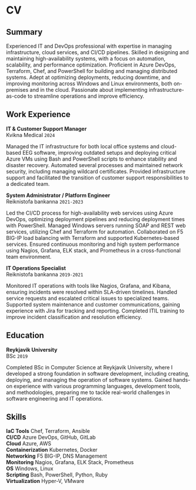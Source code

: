 # CV

## Summary

Experienced IT and DevOps professional with expertise in managing infrastructure, cloud services, and CI/CD pipelines. Skilled in designing and maintaining high-availability systems, with a focus on automation, scalability, and performance optimization. Proficient in Azure DevOps, Terraform, Chef, and PowerShell for building and managing distributed systems. Adept at optimizing deployments, reducing downtime, and improving monitoring across Windows and Linux environments, both on-premises and in the cloud. Passionate about implementing infrastructure-as-code to streamline operations and improve efficiency.

## Work Experience

__IT & Customer Support Manager__\
Kvikna Medical `2024`

Managed the IT infrastructure for both local office systems and cloud-based EEG software, improving outdated setups and deploying critical Azure VMs using Bash and PowerShell scripts to enhance stability and disaster recovery. Automated several processes and maintained network security, including managing wildcard certificates. Provided infrastructure support and facilitated the transition of customer support responsibilities to a dedicated team.

__System Administrator / Platform Engineer__\
Reiknistofa bankanna `2021-2023`

Led the CI/CD process for high-availability web services using Azure DevOps, optimizing deployment pipelines and reducing deployment times with PowerShell. Managed Windows servers running SOAP and REST web services, utilizing Chef and Terraform for automation. Collaborated on F5 BIG-IP load balancing with Terraform and supported Kubernetes-based services. Ensured continuous monitoring and high system performance using Nagios, Grafana, ELK stack, and Prometheus in a cross-functional team environment.

__IT Operations Specialist__\
Reiknistofa bankanna `2019-2021`

Monitored IT operations with tools like Nagios, Grafana, and Kibana, ensuring incidents were resolved within SLA-driven timelines. Handled service requests and escalated critical issues to specialized teams. Supported system maintenance and customer communications, gaining experience with Jira for tracking and reporting. Completed ITIL training to improve incident classification and resolution efficiency.

## Education

__Reykjavik University__\
BSc `2019`

Completed BSc in Computer Science at Reykjavik University, where I developed a strong foundation in software development, including creating, deploying, and managing the operation of software systems. Gained hands-on experience with various programming languages, development tools, and methodologies, preparing me to tackle real-world challenges in software engineering and IT operations.

## Skills

**IaC Tools** Chef, Terraform, Ansible\
**CI/CD** Azure DevOps, GitHub, GitLab\
**Cloud** Azure, AWS\
**Containerization** Kubernetes, Docker\
**Networking** F5 BIG-IP, DNS Management\
**Monitoring** Nagios, Grafana, ELK Stack, Prometheus\
**OS** Windows, Linux\
**Scripting** Bash, PowerShell, Python, Ruby\
**Virtualization** Hyper-V, VMware